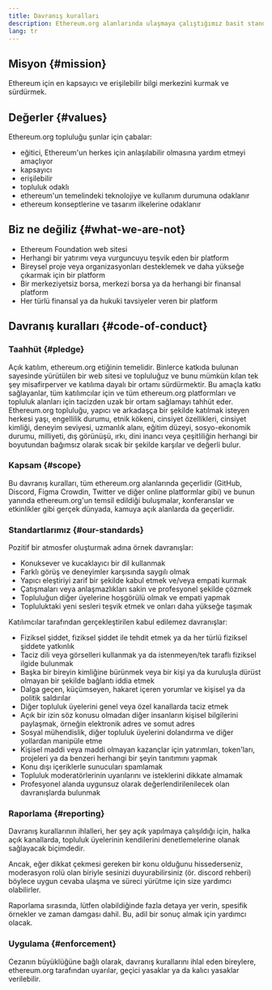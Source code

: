 ```yaml
---
title: Davranış kuralları
description: Ethereum.org alanlarında ulaşmaya çalıştığımız basit standartlar.
lang: tr
---
```


## Misyon \{#mission}

Ethereum için en kapsayıcı ve erişilebilir bilgi merkezini kurmak ve sürdürmek.

## Değerler \{#values}

Ethereum.org topluluğu şunlar için çabalar:

- eğitici, Ethereum'un herkes için anlaşılabilir olmasına yardım etmeyi amaçlıyor
- kapsayıcı
- erişilebilir
- topluluk odaklı
- ethereum'un temelindeki teknolojiye ve kullanım durumuna odaklanır
- ethereum konseptlerine ve tasarım ilkelerine odaklanır

## Biz ne değiliz \{#what-we-are-not}

- Ethereum Foundation web sitesi
- Herhangi bir yatırımı veya vurguncuyu teşvik eden bir platform
- Bireysel proje veya organizasyonları desteklemek ve daha yükseğe çıkarmak için bir platform
- Bir merkeziyetsiz borsa, merkezi borsa ya da herhangi bir finansal platform
- Her türlü finansal ya da hukuki tavsiyeler veren bir platform

## Davranış kuralları \{#code-of-conduct}

### Taahhüt \{#pledge}

Açık katılım, ethereum.org etiğinin temelidir. Binlerce katkıda bulunan sayesinde yürütülen bir web sitesi ve topluluğuz ve bunu mümkün kılan tek şey misafirperver ve katılıma dayalı bir ortamı sürdürmektir. Bu amaçla katkı sağlayanlar, tüm katılımcılar için ve tüm ethereum.org platformları ve topluluk alanları için tacizden uzak bir ortam sağlamayı tahhüt eder. Ethereum.org topluluğu, yapıcı ve arkadaşça bir şekilde katılmak isteyen herkesi yaşı, engellilik durumu, etnik kökeni, cinsiyet özellikleri, cinsiyet kimliği, deneyim seviyesi, uzmanlık alanı, eğitim düzeyi, sosyo-ekonomik durumu, milliyeti, dış görünüşü, ırkı, dini inancı veya çeşitliliğin herhangi bir boyutundan bağımsız olarak sıcak bir şekilde karşılar ve değerli bulur.

### Kapsam \{#scope}

Bu davranış kuralları, tüm ethereum.org alanlarında geçerlidir (GitHub, Discord, Figma Crowdin, Twitter ve diğer online platformlar gibi) ve bunun yanında ethereum.org'un temsil edildiği buluşmalar, konferanslar ve etkinlikler gibi gerçek dünyada, kamuya açık alanlarda da geçerlidir.

### Standartlarımız \{#our-standards}

Pozitif bir atmosfer oluşturmak adına örnek davranışlar:

- Konuksever ve kucaklayıcı bir dil kullanmak
- Farklı görüş ve deneyimler karşısında saygılı olmak
- Yapıcı eleştiriyi zarif bir şekilde kabul etmek ve/veya empati kurmak
- Çatışmaları veya anlaşmazlıkları sakin ve profesyonel şekilde çözmek
- Topluluğun diğer üyelerine hoşgörülü olmak ve empati yapmak
- Topluluktaki yeni sesleri teşvik etmek ve onları daha yükseğe taşımak

Katılımcılar tarafından gerçekleştirilen kabul edilemez davranışlar:

- Fiziksel şiddet, fiziksel şiddet ile tehdit etmek ya da her türlü fiziksel şiddete yatkınlık
- Taciz dili veya görselleri kullanmak ya da istenmeyen/tek taraflı fiziksel ilgide bulunmak
- Başka bir bireyin kimliğine bürünmek veya bir kişi ya da kuruluşla dürüst olmayan bir şekilde bağlantı iddia etmek
- Dalga geçen, küçümseyen, hakaret içeren yorumlar ve kişisel ya da politik saldırılar
- Diğer topluluk üyelerini genel veya özel kanallarda taciz etmek
- Açık bir izin söz konusu olmadan diğer insanların kişisel bilgilerini paylaşmak, örneğin elektronik adres ve somut adres
- Sosyal mühendislik, diğer topluluk üyelerini dolandırma ve diğer yollardan manipüle etme
- Kişisel maddi veya maddi olmayan kazançlar için yatırımları, token'ları, projeleri ya da benzeri herhangi bir şeyin tanıtımını yapmak
- Konu dışı içeriklerle sunucuları spamlamak
- Topluluk moderatörlerinin uyarılarını ve isteklerini dikkate almamak
- Profesyonel alanda uygunsuz olarak değerlendirilenilecek olan davranışlarda bulunmak

### Raporlama \{#reporting}

Davranış kurallarının ihlalleri, her şey açık yapılmaya çalışıldığı için, halka açık kanallarda, topluluk üyelerinin kendilerini denetlemelerine olanak sağlayacak biçimdedir.

Ancak, eğer dikkat çekmesi gereken bir konu olduğunu hissederseniz, moderasyon rolü olan biriyle sesinizi duyurabilirsiniz (ör. discord rehberi) böylece uygun cevaba ulaşma ve süreci yürütme için size yardımcı olabilirler.

Raporlama sırasında, lütfen olabildiğinde fazla detaya yer verin, spesifik örnekler ve zaman damgası dahil. Bu, adil bir sonuç almak için yardımcı olacak.

### Uygulama \{#enforcement}

Cezanın büyüklüğüne bağlı olarak, davranış kurallarını ihlal eden bireylere, ethereum.org tarafından uyarılar, geçici yasaklar ya da kalıcı yasaklar verilebilir.
